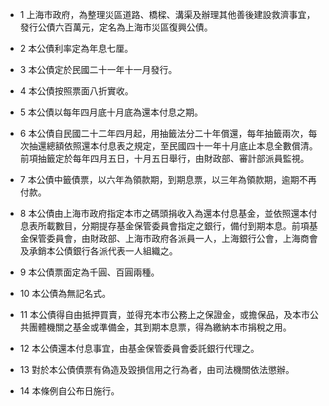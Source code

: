 * 1 上海市政府，為整理災區道路、橋樑、溝渠及辦理其他善後建設救濟事宜，發行公債六百萬元，定名為上海市災區復興公債。

* 2 本公債利率定為年息七厘。

* 3 本公債定於民國二十一年十一月發行。

* 4 本公債按照票面八折實收。

* 5 本公債以每年四月底十月底為還本付息之期。

* 6 本公債自民國二十二年四月起，用抽籤法分二十年償還，每年抽籤兩次，每次抽還總額依照還本付息表之規定，至民國四十一年十月底止本息全數償清。前項抽籤定於每年四月五日，十月五日舉行，由財政部、審計部派員監視。

* 7 本公債中籤債票，以六年為領款期，到期息票，以三年為領款期，逾期不再付款。

* 8 本公債由上海市政府指定本市之碼頭捐收入為還本付息基金，並依照還本付息表所載數目，分期提存基金保管委員會指定之銀行，備付到期本息。前項基金保管委員會，由財政部、上海市政府各派員一人，上海銀行公會，上海商會及承銷本公債銀行各派代表一人組織之。

* 9 本公債票面定為千圓、百圓兩種。

* 10 本公債為無記名式。

* 11 本公債得自由抵押買賣，並得充本市公務上之保證金，或擔保品，及本市公共團體機關之基金或準備金，其到期本息票，得為繳納本市捐稅之用。

* 12 本公債還本付息事宜，由基金保管委員會委託銀行代理之。

* 13 對於本公債債票有偽造及毀損信用之行為者，由司法機關依法懲辦。

* 14 本條例自公布日施行。

